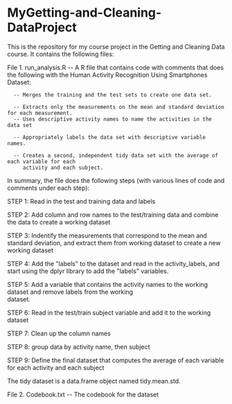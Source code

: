 # MyGetting-and-Cleaning-DataProject

This is the repository for my course project in the Getting and Cleaning Data course.  It contains the following files:
  
File 1. run_analysis.R  -- A R file that contains code with comments that does the following with the 
   Human Activity Recognition Using Smartphones Dataset:

      -- Merges the training and the test sets to create one data set.
      
      -- Extracts only the measurements on the mean and standard deviation for each measurement. 
      -- Uses descriptive activity names to name the activities in the data set
      
      -- Appropriately labels the data set with descriptive variable names. 
      
      -- Creates a second, independent tidy data set with the average of each variable for each
         activity and each subject.
         
In summary, the file does the following steps (with various lines of code and comments under each step):

STEP 1: Read in the test and training data and labels

STEP 2: Add column and row names to the test/training data and combine the data
        to create a working dataset

STEP 3: Indentify the measurements that correspond to the mean and standard deviation, 
		    and extract them from working dataset to create a new working dataset

STEP 4: Add the "labels" to the dataset and read in the activity_labels, and start using the dplyr library to add the
        "labels" variables.

STEP 5: Add a variable that contains the activity names to the working dataset and remove labels from the working     
        dataset.

STEP 6: Read in the test/train subject variable and add it to the working dataset 

STEP 7: Clean up the column names

STEP 8: group data by activity name, then subject

STEP 9: Define the final dataset that computes the average of each variable for each activity and each subject

The tidy dataset is a data.frame object named tidy.mean.std.


File 2.  Codebook.txt       -- The codebook for the dataset



